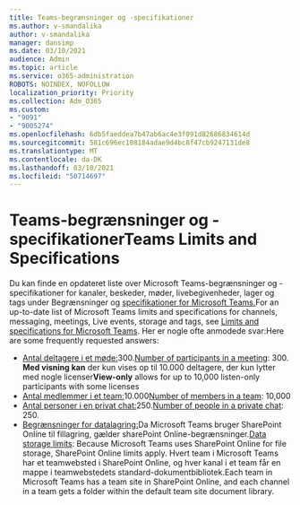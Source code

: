 ```yaml
---
title: Teams-begrænsninger og -specifikationer
ms.author: v-smandalika
author: v-smandalika
manager: dansimp
ms.date: 03/10/2021
audience: Admin
ms.topic: article
ms.service: o365-administration
ROBOTS: NOINDEX, NOFOLLOW
localization_priority: Priority
ms.collection: Adm_O365
ms.custom:
- "9091"
- "9005274"
ms.openlocfilehash: 6db5faeddea7b47ab6ac4e3f091d82686834614d
ms.sourcegitcommit: 581c696ec108184adae9d4bc8f47cb9247131de8
ms.translationtype: MT
ms.contentlocale: da-DK
ms.lasthandoff: 03/10/2021
ms.locfileid: "50714697"
---
```

# <a name="teams-limits-and-specifications"></a><span data-ttu-id="0eda7-102">Teams-begrænsninger og -specifikationer</span><span class="sxs-lookup"><span data-stu-id="0eda7-102">Teams Limits and Specifications</span></span>

<span data-ttu-id="0eda7-103">Du kan finde en opdateret liste over Microsoft Teams-begrænsninger og -specifikationer for kanaler, beskeder, møder, livebegivenheder, lager og tags under Begrænsninger og [specifikationer for Microsoft Teams.](https://docs.microsoft.com/microsoftteams/limits-specifications-teams)</span><span class="sxs-lookup"><span data-stu-id="0eda7-103">For an up-to-date list of Microsoft Teams limits and specifications for channels, messaging, meetings, Live events, storage and tags, see [Limits and specifications for Microsoft Teams](https://docs.microsoft.com/microsoftteams/limits-specifications-teams).</span></span> <span data-ttu-id="0eda7-104">Her er nogle ofte anmodede svar:</span><span class="sxs-lookup"><span data-stu-id="0eda7-104">Here are some frequently requested answers:</span></span>

- <span data-ttu-id="0eda7-105">[Antal deltagere i et møde:](https://docs.microsoft.com/microsoftteams/limits-specifications-teams#meetings-and-calls)300.</span><span class="sxs-lookup"><span data-stu-id="0eda7-105">[Number of participants in a meeting](https://docs.microsoft.com/microsoftteams/limits-specifications-teams#meetings-and-calls): 300.</span></span> <span data-ttu-id="0eda7-106">**Med visning kan** der kun vises op til 10.000 deltagere, der kun lytter med nogle licenser</span><span class="sxs-lookup"><span data-stu-id="0eda7-106">**View-only** allows for up to 10,000 listen-only participants with some licenses</span></span>
- <span data-ttu-id="0eda7-107">[Antal medlemmer i et team:](https://docs.microsoft.com/microsoftteams/limits-specifications-teams#teams-and-channels)10.000</span><span class="sxs-lookup"><span data-stu-id="0eda7-107">[Number of members in a team](https://docs.microsoft.com/microsoftteams/limits-specifications-teams#teams-and-channels): 10,000</span></span>
- <span data-ttu-id="0eda7-108">[Antal personer i en privat chat:](https://docs.microsoft.com/microsoftteams/limits-specifications-teams#chat)250.</span><span class="sxs-lookup"><span data-stu-id="0eda7-108">[Number of people in a private chat](https://docs.microsoft.com/microsoftteams/limits-specifications-teams#chat): 250.</span></span> 
- <span data-ttu-id="0eda7-109">[Begrænsninger for datalagring:](https://docs.microsoft.com/microsoftteams/limits-specifications-teams#storage)Da Microsoft Teams bruger SharePoint Online til fillagring, gælder sharePoint Online-begrænsninger.</span><span class="sxs-lookup"><span data-stu-id="0eda7-109">[Data storage limits](https://docs.microsoft.com/microsoftteams/limits-specifications-teams#storage):  Because Microsoft Teams uses SharePoint Online for file storage, SharePoint Online limits apply.</span></span> <span data-ttu-id="0eda7-110">Hvert team i Microsoft Teams har et teamwebsted i SharePoint Online, og hver kanal i et team får en mappe i teamwebstedets standard-dokumentbibliotek.</span><span class="sxs-lookup"><span data-stu-id="0eda7-110">Each team in Microsoft Teams has a team site in SharePoint Online, and each channel in a team gets a folder within the default team site document library.</span></span>

